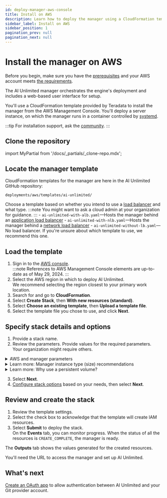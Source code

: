 ```yaml
---
id: deploy-manager-aws-console
title: Install on AWS
description: Learn how to deploy the manager using a CloudFormation template.
sidebar_label: Install on AWS
sidebar_position: 1
pagination_prev: null
pagination_next: null
---
```


# Install the manager on AWS

Before you begin, make sure you have the [prerequisites](/docs/install-ai-unlimited/index.md#prerequisites) and your AWS account meets [the requirements](../resources/aws-requirements.md).

The AI Unlimited manager orchestrates the engine's deployment and includes a web-based user interface for setup. 

You'll use a CloudFormation template provided by Teradata to install the manager from the AWS Management Console. You'll deploy a server instance, on which the manager runs in a container controlled by [systemd](/docs/glossary.md#systemd).

:::tip
For installation support, ask the [community](https://support.teradata.com/community?id=community_forum&sys_id=b0aba91597c329d0e6d2bd8c1253affa).
:::


## Clone the repository

import MyPartial from '/docs/_partials/_clone-repo.mdx';

<MyPartial />


## Locate the manager template

CloudFormation templates for the manager are here in the AI Unlimited GitHub repository:

`deployments/aws/templates/ai-unlimited/`

Choose a template based on whether you intend to use a [load balancer](/docs/glossary.md#load-balancer) and what type.
:::note
You might want to ask a cloud admin at your organization for guidance.
:::
    - `ai-unlimited-with-alb.yaml`&mdash;Hosts the manager behind an [application load balancer](/docs/glossary.md#application-load-balancer)
    - `ai-unlimited-with-nlb.yaml`&mdash;Hosts the manager behind a [network load balancer](/docs/glossary.md#network-load-balancer)
    - `ai-unlimited-without-lb.yaml`&mdash;No load balancer. If you're unsure about which template to use, we recommend this one.


## Load the template	

1. Sign in to the [AWS console](https://aws.amazon.com).<br />
   :::note
   References to AWS Management Console elements are up-to-date as of May 29, 2024.
   ::: 
2. Select the AWS region in which to deploy AI Unlimited.<br />
We recommend selecting the region closest to your primary work location.
3. Search for and go to **CloudFormation**.
4. Select **Create Stack**, then **With new resources (standard)**.
5. Select **Choose an existing template**, then **Upload a template file**.
6. Select the template file you chose to use, and click **Next**.  

<a id="aws-parms"></a>


## Specify stack details and options

1. Provide a stack name.
2. Review the parameters. Provide values for the required parameters. Your organization might require others.<br/>

<details>

<summary>AWS and manager parameters</summary>

 The parameters for each template vary. You might see some parameters here that you don't see in the console.
 
| Parameter | Description | Notes | 
|---------|-------------|-----------|
| Stack name	| The identifier that helps you find the AI Unlimited stack from a list of stacks. |Required<br/>Default: NA<br/> The name can contain only alphanumeric characters (case-sensitive) and hyphens. It must start with an alphabetic character and can't be longer than 128 characters.| | The name can contain only alphanumeric characters (case-sensitive) and hyphens. It must start with an alphabetic character and can't be longer than 128 characters.|
|AiUnlimitedName| The name of the AI Unlimited instance. |Required with default<br/>Default: ai-unlimited<br/>The name can contain only alphanumeric characters (case-sensitive) and hyphens. It must start with an alphabetic character and can't be longer than 20 characters.|
| InstanceType | The EC2 instance type for the manager. |Required with default<br/>Default: t3.micro<br/> **IMPORTANT**: If the instance is not adequately sized, engine deploy and suspend failures may occur, and you will have to re-install the manager on a larger instance.  See *Learn more: Manager instance type (size) recommendations* below the parameters section. |
| RootVolumeSize | The size of the root disk you want to attach to the instance, in GB. | Required with default<br/>Default: 20<br/>Supports values between 8 and 1000. |
| TerminationProtection | Enables instance termination protection. |Required with default<br/>Default: false |
|IamRole | Specifies whether CloudFormation should create a new IAM role or use an existing one. |Required with default<br/>Default: New<br/>Supported options are: New or Existing |
|IamRoleName | The name of the IAM role to assign to the instance, either an existing IAM role or a  newly created one. |Optional with default<br/>Default: ai-unlimited-iam-role<br/>If naming a new IAM role, CloudFormation requires the CAPABILITY_NAMED_IAM capability. Leave this blank to use an autogenerated name. |
|IamPermissionsBoundary	| The ARN of the IAM permissions boundary to associate with the IAM role assigned to the instance. |Optional<br/>Default: NA |
|AvailabilityZone | The availability zone to which you want to deploy the instance. |Required<br/>Default: NA<br/>The value must match the subnet, the zone of any pre-existing volumes, and the instance type must be available in the selected zone. |
|LoadBalancerScheme	|If a load balancer is used, this field specifies whether the instance is accessible from the Internet or only from within the VPC.	|Optional with default<br/>Default: Internet-facing<br/>The DNS name of an Internet-facing load balancer is publicly resolvable to the public IP addresses of the nodes. Therefore, Internet-facing load balancers can route requests from clients over the Internet.<br/>The nodes of an internal load balancer have only private IP addresses. The DNS name of an internal load balancer is publicly resolvable to the personal IP addresses of the nodes. Therefore, internal load balancers can route requests from clients with access to the VPC for the load balancer.|
|LoadBalancerSubnetOne | The subnet where the load balancer is hosted. The subnet determines load balancer availability zones, IP addresses, and endpoints. |Optional with default<br/>Default: NA<br/>You must define a minimum of one available subnet to create a Network Load Balancer (NLB) and two subnets for an Application Load Balancer (ALB).|
| LoadBalancerSubnetTwo| The subnet where the load balancer is hosted. |Optional. This option is only available in the template with ALB.<br/>Default: NA<br/>|This subnet must be in a different availability zone than the first subnet you chose.|
|HostedZoneID | The ID that Amazon Route 53 assigned to the hosted zone when you created it.|Optional<br/>Default: NA<br/>Each hosted zone corresponds to a domain name, or possibly a subdomain. The hosted zone is the container for DNS records, where you configure how the world interacts with your domain, such as pointing it to an IP address with a record.<br/>On the AWS console, go to **Route 53** > **Hosted zones**. Find your registered domain name and the corresponding Hosted zone ID.|
|DnsName| The name of the domain. For public hosted zones, this is the name you registered with your DNS registrar. |Optional<br/>Default: NA<br/>For information about how to specify characters other than a-z, 0-9, and - (hyphen) and how to specify internationalized domain names, see [Create Hosted Zone](https://docs.aws.amazon.com/Route53/latest/APIReference/API_CreateHostedZone.html).|
|Private	|Specifies whether the service is deployed in a private network without public IPs.|Required<br/>Default: false <br/>Make sure you select the `Enable auto-assign public IPv4 address` option in the subnet where the manager resides. If this option is not selected, the installation may fail.|
|Session	|Specifies whether you can use the AWS Session Manager to access the instance.|Required<br/>Default: false |
|Vpc		|The network to which you want to deploy the instance.|Required<br/>Default: NA|
|Subnet	|The subnetwork to which you want to deploy the instance.|Required<br/>Default: NA<br/>The subnet must reside in the selected availability zone.|
|KeyName		|The public/private key pair which allows you to connect securely to your instance after it launches. When you create an AWS account, this is the key pair you create in your preferred region.|Optional<br/>Default: NA<br/>Leave this field blank if you do not want to include the SSH keys.|
|AccessCIDR	|The CIDR IP address range that is permitted to access the instance. |Optional<br/>Default: NA<br/>We recommend setting this value to a trusted IP range. Define at least one of AccessCIDR, PrefixList, or SecurityGroup to allow inbound traffic unless you create custom security group ingress rules.|
|PrefixList	|The prefix list you can use to communicate with the instance. It is a collection of CIDR blocks that define a set of IP address ranges that require the same policy enforcement.|Optional<br/>Default: NA<br/>Define at least one of AccessCIDR, PrefixList, or SecurityGroup to allow inbound traffic unless you create custom security group ingress rules. Make sure to enter the prefix list name, not the ID.|
|SecurityGroup	|The virtual firewall that controls inbound and outbound traffic to the instance. |Optional<br/>Default: NA<br/>Implemented as a set of rules that specify which protocols, ports, and IP addresses or CIDR blocks are allowed to access the instance. Define at least one of AccessCIDR, PrefixList, or SecurityGroup to allow inbound traffic unless you create custom security group ingress rules.|
|AIUnlimitedHttpPort		|The port to access the AI Unlimited UI.|Required with default<br/>Default: 3000|
|AIUnlimitedGrpcPort		|The port to access the AI Unlimited API.|Required with default<br/>Default: 3282|
|AIUnlimitedVersion		|The version of AI Unlimited you want to deploy.|Required with default<br/>Default: latest<br/>The value is a container version tag.|
|UsePersistentVolume|Specifies whether you want to use a persistent volume to store data. See *Learn more: Why use a persistent volume?* below the parameters section. |Optional with default<br/>Default: None<br/>Supported options are: new persistent volume, an existing one, or none, depending on your use case.|
|PersistentVolumeSize	|The size of the persistent volume that you attach to the instance, in GB.|Required with default<br/>Default: 20<br/>Supports values between 8 and 1000. |
|ExistingPersistentVolumeId		|The ID of the existing persistent volume that you attach to the instance. |Required if UsePersistentVolume is set to Existing.<br/>Default: NA<br/>The persistent volume must be in the same availability zone as the AI Unlimited instance.|
|PersistentVolume<br/>DeletionPolicy		|The persistent volume behavior when you delete the CloudFormation deployment.|Required with default|Delete <br/>Default: Retain <br/>Supported options are: Delete, Retain, RetainExceptOnCreate, and Snapshot.|
|LatestAmiId	|The ID of the image that points to the latest version of AMI. This value is used for the SSM lookup.|Required with default<br/>Default: NA<br/>This deployment uses the latest ami-amazon-linux-latest/amzn2-ami-hvm-x86_64-gp2 image available.<br/>**IMPORTANT**: Changing this value may break the stack.

</details>

<details>

<summary>Learn more: Manager instance type (size) recommendations</summary>

For the AI Unlimited paid public preview, based on quantity of concurrent engine deploy and suspend operations, we recommend these t3 instance types. The performance of the other available instance types may vary.

| Instance type | Concurrent operations |
|---------|-------------|
|t3.micro |1 |
|t3.small |up to 5 |
|t3.medium |up to 10 |
|t3.large |up to 20 |
|t3.xlarge |more than 21 

The concurrency will increase when AI Unlimited is released for general availability.

</details>

<details>

<summary>Learn more: Why use a persistent volume?</summary>

The manager instance runs in a container and saves its configuration data in a database in the root volume of the instance. This data persists if you shut down, restart, or snapshot and relaunch the instance. 

A persistent volume stores data for a containerized application beyond the lifetime of the container, pod, or node in which it runs. 


**Without a persistent volume**

If the container, pod, or node crashes or terminates, you lose the manager's configuration data. You can deploy a new manager instance, but not to the same state as the one that was lost.


**With a persistent volume**

If the container, pod, or node crashes or terminates, and the manager's configuration data is stored in a persistent volume, you can deploy a new manager instance that has the same configuration as the one that was lost.


**Example**

1. Deploy the manager, and include these parameters:
   - `UsePersistentVolume`: **New**
   - `PersistentVolumeDeletionPolicy`: **Retain**
2. After you create the stack, on the **Outputs** tab, note the `volume-id`.
3. Use AI Unlimited.
4. If the manager instance is lost, deploy the manager again, and include these parameters:
   - `UsePersistentVolume`: **New**
   - `PersistentVolumeDeletionPolicy`: **Retain** 
   - `ExistingPersistentVolumeId`: the value you noted in step 2
   
 The new manager instance has the same configuration as the one that was lost.

</details>


3. Select **Next**.
4. [Configure stack options](https://docs.aws.amazon.com/AWSCloudFormation/latest/UserGuide/cfn-console-add-tags.html) based on your needs, then select **Next**. 


## Review and create the stack

1. Review the template settings. 
2. Select the check box to acknowledge that the template will create IAM resources. 
3. Select **Submit** to deploy the stack.<br />
On the **Events** tab, you can monitor progress. When the status of all the resources is `CREATE_COMPLETE`, the manager is ready. 

The **Outputs** tab shows the values generated for the created resources.

You'll need the URL to access the manager and set up AI Unlimited.


## What's next

[Create an OAuth app](/docs/resources/create-oauth-app) to allow authentication between AI Unlimited and your Git provider account.



